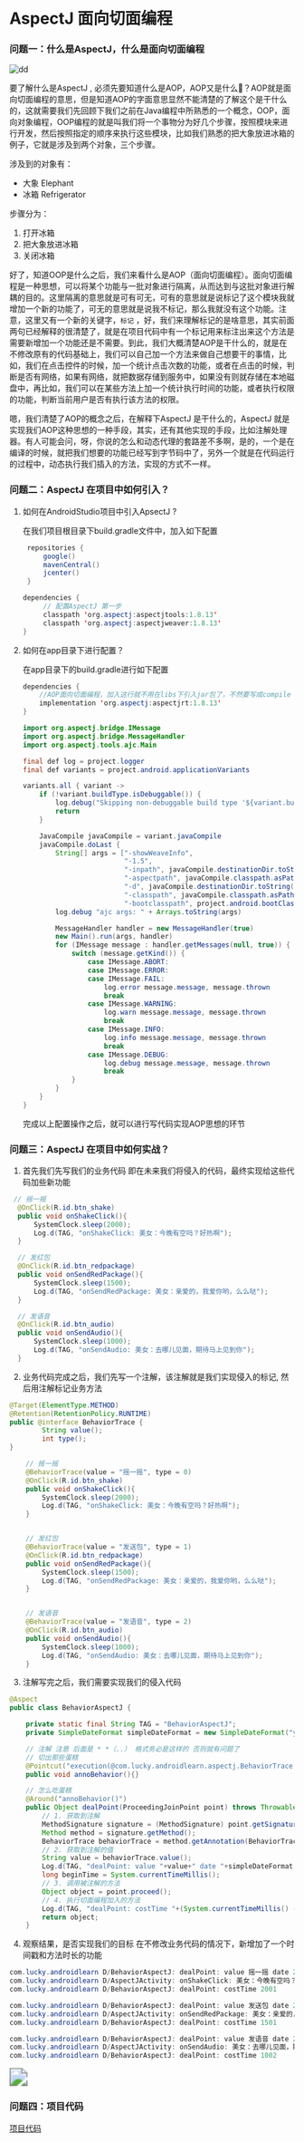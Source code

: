 # AspectJ 面向切面编程

### 问题一：什么是AspectJ，什么是面向切面编程



![dd](./images/xefZFzDq2uGN0pI80ZqsZ9HdGkv8aD2G.gif)

要了解什么是AspectJ , 必须先要知道什么是AOP，AOP又是什么👻？AOP就是面向切面编程的意思，但是知道AOP的字面意思显然不能清楚的了解这个是干什么的，这就需要我们先回顾下我们之前在Java编程中所熟悉的一个概念，OOP，面向对象编程，OOP编程的就是叫我们将一个事物分为好几个步骤，按照模块来进行开发，然后按照指定的顺序来执行这些模块，比如我们熟悉的把大象放进冰箱的例子，它就是涉及到两个对象，三个步骤。

涉及到的对象有：

- 大象 Elephant 
- 冰箱 Refrigerator

步骤分为：

1. 打开冰箱
2. 把大象放进冰箱
3. 关闭冰箱

好了，知道OOP是什么之后，我们来看什么是AOP（面向切面编程）。面向切面编程是一种思想，可以将某个功能与一批对象进行隔离，从而达到与这批对象进行解耦的目的。这里隔离的意思就是可有可无，可有的意思就是说标记了这个模块我就增加一个新的功能了，可无的意思就是说我不标记，那么我就没有这个功能。注意，这里又有一个新的关键字，`标记` ，好，我们来理解标记的是啥意思，其实前面两句已经解释的很清楚了，就是在项目代码中有一个标记用来标注出来这个方法是需要新增加一个功能还是不需要。到此，我们大概清楚AOP是干什么的，就是在不修改原有的代码基础上，我们可以自己加一个方法来做自己想要干的事情，比如，我们在点击控件的时候，加一个统计点击次数的功能，或者在点击的时候，判断是否有网络，如果有网络，就把数据存储到服务中，如果没有则就存储在本地磁盘中，再比如，我们可以在某些方法上加一个统计执行时间的功能，或者执行权限的功能，判断当前用户是否有执行该方法的权限。

嗯，我们清楚了AOP的概念之后，在解释下AspectJ 是干什么的，AspectJ 就是实现我们AOP这种思想的一种手段，其实，还有其他实现的手段，比如注解处理器。有人可能会问，呀，你说的怎么和动态代理的套路差不多啊，是的，一个是在编译的时候，就把我们想要的功能已经写到字节码中了，另外一个就是在代码运行的过程中，动态执行我们插入的方法，实现的方式不一样。



### 问题二：AspectJ 在项目中如何引入？

1. 如何在AndroidStudio项目中引入ApsectJ ?

   在我们项目根目录下build.gradle文件中，加入如下配置

   ```java
    repositories {
        google()
        mavenCentral()
        jcenter()
    }
   ```

   ```java
   dependencies {
        // 配置AspectJ 第一步
        classpath 'org.aspectj:aspectjtools:1.8.13'
        classpath 'org.aspectj:aspectjweaver:1.8.13'   
   }
   ```

2. 如何在app目录下进行配置？

   在app目录下的build.gradle进行如下配置

   ```java
   dependencies {
       //AOP面向切面编程，加入这行就不用在libs下引入jar包了，不然要写成compile file(libs/aspectjrt.jar)
       implementation 'org.aspectj:aspectjrt:1.8.13'
   }
   ```

   ```java
   import org.aspectj.bridge.IMessage
   import org.aspectj.bridge.MessageHandler
   import org.aspectj.tools.ajc.Main
   
   final def log = project.logger
   final def variants = project.android.applicationVariants
   
   variants.all { variant ->
       if (!variant.buildType.isDebuggable()) {
           log.debug("Skipping non-debuggable build type '${variant.buildType.name}'.")
           return
       }
   
       JavaCompile javaCompile = variant.javaCompile
       javaCompile.doLast {
           String[] args = ["-showWeaveInfo",
                            "-1.5",
                            "-inpath", javaCompile.destinationDir.toString(),
                            "-aspectpath", javaCompile.classpath.asPath,
                            "-d", javaCompile.destinationDir.toString(),
                            "-classpath", javaCompile.classpath.asPath,
                            "-bootclasspath", project.android.bootClasspath.join(File.pathSeparator)]
           log.debug "ajc args: " + Arrays.toString(args)
   
           MessageHandler handler = new MessageHandler(true)
           new Main().run(args, handler)
           for (IMessage message : handler.getMessages(null, true)) {
               switch (message.getKind()) {
                   case IMessage.ABORT:
                   case IMessage.ERROR:
                   case IMessage.FAIL:
                       log.error message.message, message.thrown
                       break
                   case IMessage.WARNING:
                       log.warn message.message, message.thrown
                       break
                   case IMessage.INFO:
                       log.info message.message, message.thrown
                       break
                   case IMessage.DEBUG:
                       log.debug message.message, message.thrown
                       break
               }
           }
       }
   }
   ```

   完成以上配置操作之后，就可以进行写代码实现AOP思想的环节

### 问题三：AspectJ 在项目中如何实战？

1. 首先我们先写我们的业务代码 即在未来我们将侵入的代码，最终实现给这些代码加些新功能

  ```java
   // 摇一摇
    @OnClick(R.id.btn_shake)
    public void onShakeClick(){
        SystemClock.sleep(2000);
        Log.d(TAG, "onShakeClick: 美女：今晚有空吗？好热啊");
    }

    // 发红包
    @OnClick(R.id.btn_redpackage)
    public void onSendRedPackage(){
        SystemClock.sleep(1500);
        Log.d(TAG, "onSendRedPackage: 美女：亲爱的，我爱你哟，么么哒");
    }

    // 发语音
    @OnClick(R.id.btn_audio)
    public void onSendAudio(){
        SystemClock.sleep(1000);
        Log.d(TAG, "onSendAudio: 美女：去哪儿见面，期待马上见到你");
    }
  ```

2. 业务代码完成之后，我们先写一个注解，该注解就是我们实现侵入的标记, 然后用注解标记业务方法

```java
@Target(ElementType.METHOD)
@Retention(RetentionPolicy.RUNTIME)
public @interface BehaviorTrace {
    	String value();
    	int type();
}
```

```java
    // 摇一摇
    @BehaviorTrace(value = "摇一摇", type = 0)
    @OnClick(R.id.btn_shake)
    public void onShakeClick(){
        SystemClock.sleep(2000);
        Log.d(TAG, "onShakeClick: 美女：今晚有空吗？好热啊");
    }


    // 发红包
    @BehaviorTrace(value = "发送包", type = 1)
    @OnClick(R.id.btn_redpackage)
    public void onSendRedPackage(){
        SystemClock.sleep(1500);
        Log.d(TAG, "onSendRedPackage: 美女：亲爱的，我爱你哟，么么哒");
    }


    // 发语音
    @BehaviorTrace(value = "发语音", type = 2)
    @OnClick(R.id.btn_audio)
    public void onSendAudio(){
        SystemClock.sleep(1000);
        Log.d(TAG, "onSendAudio: 美女：去哪儿见面，期待马上见到你");
    }

```



3. 注解写完之后，我们需要实现我们的侵入代码 

```java
@Aspect
public class BehaviorAspectJ {

    private static final String TAG = "BehaviorAspectJ";
    private SimpleDateFormat simpleDateFormat = new SimpleDateFormat("yyyy-MM-dd HH:mm:ss");

    // 注解 注意 后面是 * *（..） 格式务必是这样的 否则就有问题了
    // 切出那些蛋糕
    @Pointcut("execution(@com.lucky.androidlearn.aspectj.BehaviorTrace * *(..))")
    public void annoBehavior(){}

    // 怎么吃蛋糕
    @Around("annoBehavior()")
    public Object dealPoint(ProceedingJoinPoint point) throws Throwable{
        // 1. 获取到注解
        MethodSignature signature = (MethodSignature) point.getSignature();
        Method method = signature.getMethod();
        BehaviorTrace behaviorTrace = method.getAnnotation(BehaviorTrace.class);
        // 2. 获取到注解的值
        String value = behaviorTrace.value();
        Log.d(TAG, "dealPoint: value "+value+" date "+simpleDateFormat.format(new Date()));
        long beginTime = System.currentTimeMillis();
        // 3. 调用被注解的方法
        Object object = point.proceed();
        // 4. 执行切面编程加入的方法
        Log.d(TAG, "dealPoint: costTime "+(System.currentTimeMillis() - beginTime));
        return object;
    }

```

4. 观察结果，是否实现我们的目标 在不修改业务代码的情况下，新增加了一个时间戳和方法时长的功能

```java
com.lucky.androidlearn D/BehaviorAspectJ: dealPoint: value 摇一摇 date 2020-02-18 00:17:33
com.lucky.androidlearn D/AspectJActivity: onShakeClick: 美女：今晚有空吗？好热啊
com.lucky.androidlearn D/BehaviorAspectJ: dealPoint: costTime 2001
```

```java
com.lucky.androidlearn D/BehaviorAspectJ: dealPoint: value 发送包 date 2020-02-18 00:18:42
com.lucky.androidlearn D/AspectJActivity: onSendRedPackage: 美女：亲爱的，我爱你哟，么么哒
com.lucky.androidlearn D/BehaviorAspectJ: dealPoint: costTime 1501
```

```java
com.lucky.androidlearn D/BehaviorAspectJ: dealPoint: value 发语音 date 2020-02-18 00:19:21
com.lucky.androidlearn D/AspectJActivity: onSendAudio: 美女：去哪儿见面，期待马上见到你
com.lucky.androidlearn D/BehaviorAspectJ: dealPoint: costTime 1002
```

<img src="./images/1488546236946.jpg" style="zoom:200%;" />

### 问题四：项目代码

[项目代码](../../../app/src/main/java/com/lucky/androidlearn/aspectj/)











